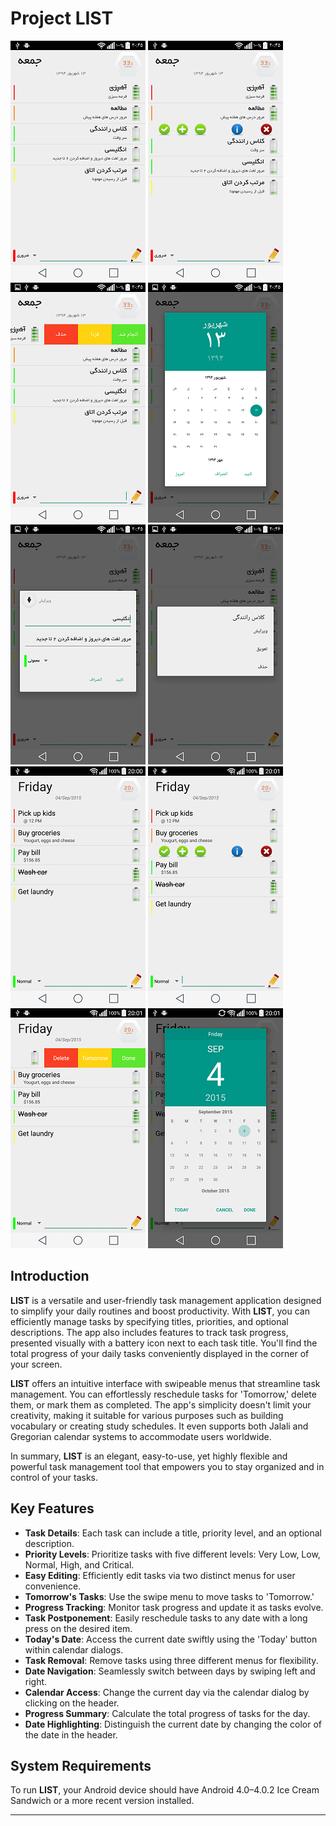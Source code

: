 # Project LIST

![LIST Screenshots](/screenshots/1.png)
![LIST Screenshots](/screenshots/2.png)
![LIST Screenshots](/screenshots/3.png)
![LIST Screenshots](/screenshots/4.png)
![LIST Screenshots](/screenshots/5.png)
![LIST Screenshots](/screenshots/6.png)
![LIST Screenshots](/screenshots/7.png)
![LIST Screenshots](/screenshots/8.png)
![LIST Screenshots](/screenshots/9.png)
![LIST Screenshots](/screenshots/10.png)

## Introduction

**LIST** is a versatile and user-friendly task management application designed to simplify your daily routines and boost productivity. With **LIST**, you can efficiently manage tasks by specifying titles, priorities, and optional descriptions. The app also includes features to track task progress, presented visually with a battery icon next to each task title. You'll find the total progress of your daily tasks conveniently displayed in the corner of your screen.

**LIST** offers an intuitive interface with swipeable menus that streamline task management. You can effortlessly reschedule tasks for 'Tomorrow,' delete them, or mark them as completed. The app's simplicity doesn't limit your creativity, making it suitable for various purposes such as building vocabulary or creating study schedules. It even supports both Jalali and Gregorian calendar systems to accommodate users worldwide.

In summary, **LIST** is an elegant, easy-to-use, yet highly flexible and powerful task management tool that empowers you to stay organized and in control of your tasks.

## Key Features

- **Task Details**: Each task can include a title, priority level, and an optional description.
- **Priority Levels**: Prioritize tasks with five different levels: Very Low, Low, Normal, High, and Critical.
- **Easy Editing**: Efficiently edit tasks via two distinct menus for user convenience.
- **Tomorrow's Tasks**: Use the swipe menu to move tasks to 'Tomorrow.'
- **Progress Tracking**: Monitor task progress and update it as tasks evolve.
- **Task Postponement**: Easily reschedule tasks to any date with a long press on the desired item.
- **Today's Date**: Access the current date swiftly using the 'Today' button within calendar dialogs.
- **Task Removal**: Remove tasks using three different menus for flexibility.
- **Date Navigation**: Seamlessly switch between days by swiping left and right.
- **Calendar Access**: Change the current day via the calendar dialog by clicking on the header.
- **Progress Summary**: Calculate the total progress of tasks for the day.
- **Date Highlighting**: Distinguish the current date by changing the color of the date in the header.

## System Requirements

To run **LIST**, your Android device should have Android 4.0–4.0.2 Ice Cream Sandwich or a more recent version installed.

---